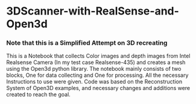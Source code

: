 # 3DScanner-with-RealSense-and-Open3d

### Note that this is a Simplified Attempt on 3D recreating

 This is a Notebook that collects Color images and depth images from Intel Realsense Camera (In my test case Realsense-435) and creates a mesh using the Open3d python library.
 The notebook mainly consists of two blocks, One for data collecting and One for processing. All the necessary Instructions to use were given.
 Code was based on the Reconstruction System of Open3D examples, and necessary changes and additions were created to reach the goal.
